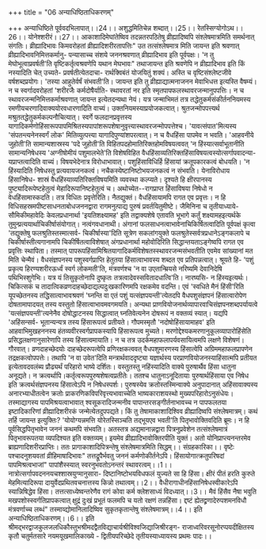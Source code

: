 +++
title = "06 अन्याधिष्ठिताधिकरणम्"

+++
अन्याधिष्ठिते पूर्ववदभिलापात्।।24।। अशुद्धमितिचेन्न शब्दात्।।25।। रेतस्सिग्योगोऽथ।।26।। योनेश्शरीरं।।27।। आकाशादिमेघांतेष्विव तदन्नतरपठितेषु व्रीह्यादिष्वपि संश्लेषमात्रमिति समर्थनात् संगतिः। व्रीह्यादिभावः किमवरोहतां व्रीह्यादिशरीरतापत्तिः" उत तत्संश्लेषमात्र मिति जायन्त इति श्रवणात् व्रीह्यादिभावनिमित्तकर्मानु- पन्यासाच्च संशये जननश्रवणात् व्रीह्यादिभाव इति पूर्वपक्षः। 'न तु मेघोभूत्वाप्रवर्षती'ति वृष्टिकर्तृत्वश्रवणेपि यथान मेघभावः" तथाजायन्त इति श्रवणेपि न व्रीह्यादिभाव इति किं नस्यादिति चेत् उच्यते- प्रवर्षतीत्येतदाचा- रार्थक्विबंतं योजयितुं शक्यं। अस्ति च वृष्टिसंश्लेष्टजीवे वर्षशब्दप्रयोगः। 'तस्या आहुतेर्वर्षं संभवती'ति। जायन्त इति तु व्रीह्याद्यात्मनाजनन मेवाभिधत्त इत्यस्ति वैषम्यं। न च स्वर्गादवरोहतां 'शरीरजैः कर्मदोषैर्याति- स्थावरतां नर इति स्मृतपापफलस्थावरजन्मानुपपत्तिः। न च स्थावरजन्मनिमित्तकर्माश्रवणात् जायन्त इत्येतदन्यथा नेयं। यत्र जन्माभिमतं तत्र तद्धेतुकर्मसंकीर्तननियमस्य रमणीयचरणादिवाक्ययोरवधारणादिति वाच्यं। उक्तनियमस्याप्रयोजकत्वात्। श्रुतजन्मोपपत्त्यर्थ मश्रुततद्धेतुकर्मकल्पनौचित्यात्। स्वर्गे फलदानप्रवृत्तस्य यागादिकर्मणोहिंसारूपपापमिश्रितस्यपापांशरूपशेषानुवृत्त्यास्थावरजन्मोपपत्तेश्च। 'यावत्संपात'मित्यस्य 'संपतन्त्यनेनस्वर्गं लोक' मितिव्युत्पत्त्या यागादिपुण्यांशपरत्वात्। न च वैधहिंसा पापमेव न भवति। 'आहवनीये जुहोती'ति सामान्यशास्रस्य 'पदे जुहोती'ति विहितपदहोमातिरिक्तहोमविषयत्ववत् 'न हिंस्यात्सर्वाभूतानीति सामान्यनिषेधस्य 'अग्नीषोमीयं पशुमालभेते'ति विशेषविहित वैधहिंसाव्यतिरिक्तहिंसाविषयत्वस्योत्सर्गापवादन्या- यप्राप्तत्वादिति वाच्यं। विषयभेदेनात्र विरोधाभावात्। पशुहिंसाविधिर्हि हिंसायां क्रतूपकारकत्वं बोधयति। 'न हिंस्यादिति निषेधस्तु प्रत्यवायजनकत्वं। नचैकस्येष्टानिष्टोभयजनकत्वं न संभवति। येनाविरोधाय हिंसानिषेध- शास्रं वैधहिंस्याव्यतिरिक्तविषयमिति व्यवस्था कल्प्यते। दृश्यते हि क्षीरपानस्य पुष्ट्यादिरूपेष्टहेतुत्वं मेहादिरूपानिष्टहेतुत्वं च। अथोच्येत--रागप्राप्त हिंसाविषया निषेधो न वेधहिंसामास्कदति। तत्र विधितः प्रवृत्तेरिति। नैतद्युक्तं। वैधहिंसायामपि रागत एव प्रवृत्तः। न हि विधिसहस्रमपीष्टसाधनताबोधजननद्वारा रागमनुत्पाद्य पुरुषं प्रवर्तयितुमीष्टे। जैमिनिना च तृतीयाध्याये- सौमिकीमहावेदिः केवलप्रधानार्था 'इयतिशक्ष्यामह' इति तद्वाक्यशेषे एतावति भूभागे कर्तुं शक्ष्यामहइत्यर्थके तुमुन्प्रत्ययार्थाचिकीर्षासंयोगात्। नत्वंगवधानाथी। अंगानां फलसाधनत्वाभावेनाचिकिर्षितत्वादिति पूर्वपक्षं कृत्वा 'तद्युक्तेषु फलश्रुतिस्तस्मात्सर्व- चिकीर्षास्या'दिति सूत्रेण सकलांगयुक्ते फलश्रुतेस्सर्वत्रप्रधानेऽङ्गकलापे च चिकीर्षास्तीत्यगानामपि चिकीर्षितत्वाविशेषात् अंगप्रधानार्था महोवोदिरिति सिद्धान्तयताऽङ्गेष्वपि रागत एव प्रवृत्तिः स्थापिता। तस्मात् पापरूपहिंसामिश्रितयागादिकर्मविशेषतस्स्थावरजन्मसंभवतीति एवमेव सांख्यानां मत मिति चेन्मैवं। वैधसंज्ञपनस्य पशुस्वर्गप्राप्ति हेतुतया हिंसात्वाभावस्य शब्दत एव प्रतिपन्नत्वात्। श्रूयते हि- 'पशुं प्रकृत्य हिरण्यशरीरऊर्ध्वं स्वर्ग लोकमती'ति, मंत्रवर्णश्च 'न वा उएतान्म्रियसे नरिष्यमि देवानिदेषि पथिभिस्शुगेभिः। यत्र यं तिसुकृतोनापि दुष्कृतः तत्रत्वादेवस्सवितादधात्वि'ति। नारष्यसि- न हिंस्यइत्यर्थः। चिकित्सकं च तादात्विकव्रणदाहच्छेदाद्यल्पदुःखकारिणमपि रक्षकमेव वदन्ति। एवं 'स्वधिते मैनं हिंसी'रिति यूपच्छेतनस्य तद्धिसात्वाभावश्रवणं 'घ्नन्ति वा एतं पशुं यत्संज्ञपयन्ती'त्येतदपि वैधपशुसंज्ञपनं हिंसात्वारोपेण दोषतामापादयत् तस्य वस्तुतो हिंसात्वाभावमवगमयति। अन्यथा प्राणवियोजनार्थव्यापारवाचिसंज्ञपनशब्दपर्यायत्वे 'यत्संज्ञपयन्ती'त्यनेनैव दोषोद्धाटनस्य सिद्धात्वात् घ्नतिवेत्यनेन दोषरूपं न वक्तव्यं स्यात्। यद्यपि 'अहिंसन्सर्व- भूतान्यन्यत्र तस्य हिंसारूपत्वं प्रतीयते। गौपमस्मृतौ 'नदोषोहिंसायामाहव' इति आहवाभिमुखहननस्य हंतव्यवीरस्वर्गप्रापकस्यापि हिंसारूपत्व मुच्यते। मरणोद्देश्यकमरणानुकूलव्यापारोहिंसेति प्रसिद्धलक्षणानुसारेणापि तस्य हिंसात्वमायाति। न च तत्र उदर्कमहाफलापर्यवसायित्वमपि लक्षणे विशेषणं। गौरवात्। व्रणदाहच्छेदयोः दाहच्छेदरूपत्वेपि व्रणिरक्षकत्ववत् वैधपशुमारणस्य हिंसात्वेपि अग्रिममहाफलप्रापणेन तद्रक्षकत्वोपपत्तेः। तथापि 'न वा उवेत'दिति मन्त्रार्थवाददृष्ट्या यज्ञार्थस्य परप्राणवियोजनस्याहिंसात्मपि प्रतीयत इत्येतावदवलंब्य प्रौढ्यर्थं परिहारो भाष्ये दर्शितः। वस्तुतस्तु नहिंस्यादिति वाक्ये पुरुषार्थैव हिंसा धातुना अनूद्यते। न क्रत्वर्थापि।कर्तृत्वरूपपुरुषशेषत्वप्रतीतेः। ततश्च धातुनाऽनूदितायाः पुरुषार्थहिंसाया एव निषेध इति क्रत्वर्थसंज्ञपनस्य हिंसात्वेऽपि न निषेधस्पर्शः। पुरुषस्येव क्रतोस्तस्मिन्वाक्ये अनुपादानात् अहिंसावाक्यस्य अनारभ्याधीतत्वेन क्रतोः प्राकरणिकविपरिवृत्त्यभावाच्चेति भाष्यकाराशयस्थो मुख्यपरिहारोऽनुसंधेयः। तस्माद्यागस्य पापमिश्रयत्वाभावात् श्वसूकरादिजन्मनीव पापान्तरसङ्गीर्तनाभावच्च न पापफलतया इष्टादिकारिणां व्रीह्यादिशरीरकं जन्मेत्येतदुपपद्यते। किं तु तेषामाकाशादिश्विव व्रीह्यादिष्वपि संश्लेषमात्रम्। कथं तर्हि जायन्त इत्युक्तिः? 'योयोग्यन्नमत्ति योरेतस्सिञ्चति तद्भूयएव भवती'ति पितृभावोक्तिवदिति ब्रूमः। न हि पूर्वसिद्धपितृभावेन जननं कथमपि संभवति। अतस्तत्र अद्यमानान्नद्वारा पित्रनुप्रवेशेन तत्संश्लेषमात्रं पितृभावरूपतया व्यपदिश्यत इति वक्तव्यम्। इयमेव व्रीह्यादिभावोक्तिरपीति युक्तं। अतो योनिप्राप्त्यनन्तरमेव ब्राह्यणादिशरीरप्राप्तिः। ततः प्रागाकाशादिपित्रन्तेषु संश्लेषमात्रमिति सिद्धम्।। संग्रहकारिका।। वृष्टेः पश्चादनुशयवतां व्रीहिमाषादिभावः" तत्तद्रूपैर्भवतु जननं कर्मणोकीर्तनेऽपि। हिंसायोगात्क्रतुपरिषदां पापमिश्रत्वभाजां" पापांशैस्स्यात् स्वरनुभवतोऽनन्तरं स्थावरत्वम्।।1।। नात्रोत्सर्गापवदननयचश्शास्रयुग्मानुसारा- दिष्टानिष्टोभयविधफलं युज्यते सा हि हिंसा। क्षीरं पीतं हरति कुरुते मेहमित्यादिरूपा दायुर्वेदप्रथितवचनात्तस्य किन्नो तथात्वम्।।2।। वैधीरागाधीनहिंसानिषेधस्वीकारेऽपि स्यान्निषिद्धेव हिंसा। तत्तत्साध्येष्वन्तरेणैव रागं कोवा कर्म क्लेशसाध्यं विदध्यात्।।3।। मैवं हिंसैव नैषा भवुति मखपशोस्स्वर्गतिप्रापकत्वात् क्षुद्रं दुःखं प्रभूतं फलमपि च यतो रक्षणं तन्नहिंसा। द्दष्टं ह्येतद्व्रणादेरुपशमनविधौ मंत्रवर्णाच्च लब्धं" तस्माव्द्योमानिलादिष्विव सुकृतकृतान्तेषु संश्लेषमात्रम्।।4।। इति अन्याधिष्ठिताधिकरणम्।।6।। इति श्रीमद्भरद्वाजकुलजलधिकौस्तुभश्रीमदद्वैतविद्याचार्यश्रीविश्वजिद्याजिश्रीरङ्ग- राजाध्वरिवरसूनोरप्पयदीक्षितस्य कृतौ चतुर्मतसारे नयमयूखमालिकाख्ये - द्वितीयपरिच्छेदे तृतीयस्याध्यायस्य प्रथमः पादः।।